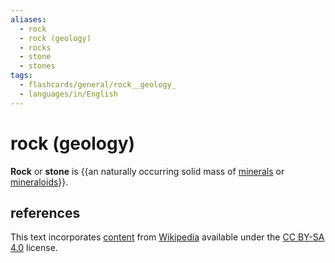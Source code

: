 ```yaml
---
aliases:
  - rock
  - rock (geology)
  - rocks
  - stone
  - stones
tags:
  - flashcards/general/rock__geology_
  - languages/in/English
---
```


# rock (geology)

__Rock__ or __stone__ is {{an naturally occurring solid mass of [minerals](mineral.md) or [mineraloids](mineraloid.md)}}. <!--SR:!2024-05-07,164,170-->

## references

This text incorporates [content](https://en.wikipedia.org/wiki/rock_(geology)) from [Wikipedia](Wikipedia.md) available under the [CC BY-SA 4.0](https://creativecommons.org/licenses/by-sa/4.0/) license.
